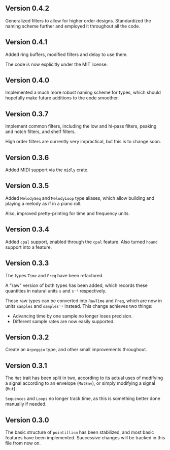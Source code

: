 ## Version 0.4.2

Generalized filters to allow for higher order designs. Standardized the naming scheme further and
employed it throughout all the code.

## Version 0.4.1

Added ring buffers, modified filters and delay to use them.

The code is now explicitly under the MIT license.

## Version 0.4.0

Implemented a much more robust naming scheme for types, which should hopefully make future additions
to the code smoother.

## Version 0.3.7

Implement common filters, including the low and hi-pass filters, peaking and notch filters, and
shelf filters.

High order filters are currently very impractical, but this is to change soon.

## Version 0.3.6

Added MIDI support via the `midly` crate.

## Version 0.3.5

Added `MelodySeq` and `MelodyLoop` type aliases, which allow building and playing a melody as if in
a piano roll.

Also, improved pretty-printing for time and frequency units.

## Version 0.3.4

Added `cpal` support, enabled through the `cpal` feature. Also turned `hound` support into a
feature.

## Version 0.3.3

The types `Time` and `Freq` have been refactored.

A "raw" version of both types has been added, which records these quantities in natural units `s`
and `s⁻¹` respectively.

These raw types can be converted into `RawTime` and `Freq`, which are now in units `samples` and
`samples⁻¹` instead. This change achieves two things:

- Advancing time by one sample no longer loses precision.
- Different sample rates are now easily supported.

## Version 0.3.2

Create an `Arpeggio` type, and other small improvements throughout.

## Version 0.3.1

The `Mut` trait has been split in two, according to its actual uses of modifying a signal according
to an envelope (`MutEnv`), or simply modifying a signal (`Mut`).

`Sequences` and `Loops` no longer track time, as this is something better done manually if needed.

## Version 0.3.0

The basic structure of `pointillism` has been stabilized, and most basic features have been
implemented. Successive changes will be tracked in this file from now on.